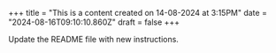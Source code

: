 +++
title = "This is a content created on 14-08-2024 at 3:15PM"
date = "2024-08-16T09:10:10.860Z"
draft = false
+++

  Update the README file with new instructions.
        